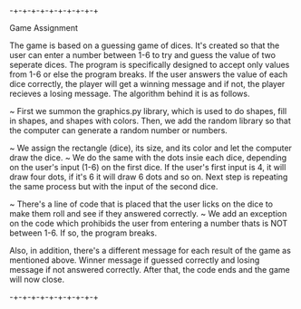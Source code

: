 -+-+-+-+-+-+-+-+-+-+

Game Assignment

The game is based on a guessing game of dices. It's created so that the user can enter a number between 1-6 to try and guess the value of two seperate dices.
The program is specifically designed to accept only values from 1-6 or else the program breaks. If the user answers the value of each dice correctly, the player will get a winning message and if not, the player recieves a losing message. The algorithm behind it is as follows. 

~ First we summon the graphics.py library, which is used to do shapes, fill in shapes, and shapes with colors. Then, we add the random library so that the computer can generate a random number or numbers. 

~ We assign the rectangle (dice), its size, and its color and let the computer draw the dice.
~ We do the same with the dots insie each dice, depending on the user's input (1-6) on the first dice. If the user's first input is 4, it will draw four dots, if it's 6 it will draw 6 dots and so on. Next step is repeating the same process but with the input of the second dice. 

~ There's a line of code that is placed that the user licks on the dice to make them roll and see if they answered correctly. 
~ We add an exception on the code which prohibids the user from entering a number thats is NOT between 1-6. If so, the program breaks. 

Also, in addition, there's a different message for each result of the game as mentioned above. Winner message if guessed correctly and losing message if not answered correctly. After that, the code ends and the game will now close.

-+-+-+-+-+-+-+-+-+-+
